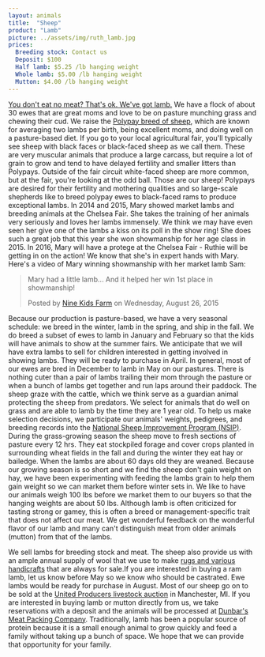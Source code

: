 ```yaml
---
layout: animals
title:  "Sheep"
product: "Lamb"
picture: ../assets/img/ruth_lamb.jpg
prices:
  Breeding stock: Contact us
  Deposit: $100
  Half lamb: $5.25 /lb hanging weight
  Whole lamb: $5.00 /lb hanging weight
  Mutton: $4.00 /lb hanging weight
---
```


[You don't eat no meat? That's ok. We've got lamb.](https://www.google.com/url?sa=t&rct=j&q=&esrc=s&source=web&cd=8&ved=0ahUKEwjp-NqWs4vKAhVBG2MKHbPHBLwQtwIIOzAH&url=https%3A%2F%2Fwww.youtube.com%2Fwatch%3Fv%3DiFemw_6a-Tg&usg=AFQjCNGLpdLwjUD2GzddYnl0NqHN7fNjQw&sig2=T5Pf0vh2ujlnSGri4-GGfw&cad=rja) We have a flock of about 30 ewes that are great moms and love to be on pasture munching grass and chewing their cud. We raise the [Polypay breed of sheep](https://www.polypay.org), which are known for averaging two lambs per birth, being excellent moms, and doing well on a pasture-based diet. If you go to your local agricultural fair, you'll typically see sheep with black faces or black-faced sheep as we call them. These are very muscular animals that produce a large carcass, but require a lot of grain to grow and tend to have delayed fertility and smaller litters than Polypays. Outside of the fair circuit white-faced sheep are more common, but at the fair, you're looking at the odd ball. Those are our sheep! Polypays are desired for their fertility and mothering qualities and so large-scale shepherds like to breed polypay ewes to black-faced rams to produce exceptional lambs. In 2014 and 2015, Mary showed market lambs and breeding animals at the Chelsea Fair. She takes the training of her animals very seriously and loves her lambs immensely. We think we may have even seen her give one of the lambs a kiss on its poll in the show ring! She does such a great job that this year she won showmanship for her age class in 2015. In 2016, Mary will have a protege at the Chelsea Fair - Ruthie will be getting in on the action! We know that she's in expert hands with Mary. Here's a video of Mary winning showmanship with her market lamb Sam:

<div id="fb-root"></div>
<script>
	(function(d, s, id) {  var js, fjs = d.getElementsByTagName(s)[0];  if (d.getElementById(id)) return;  js = d.createElement(s); js.id = id;  js.src = "//connect.facebook.net/en_US/sdk.js#xfbml=1&version=v2.3";  fjs.parentNode.insertBefore(js, fjs);}(document, 'script', 'facebook-jssdk'));
</script>
<div class="center-video">
	<div class="fb-video" data-allowfullscreen="1" data-width="500" data-href="https://www.facebook.com/NKidsFarm/videos/864572366944189/">
		<div class="fb-xfbml-parse-ignore">
			<blockquote cite="https://www.facebook.com/NKidsFarm/videos/864572366944189/"><a href="https://www.facebook.com/NKidsFarm/videos/864572366944189/"></a>
			<p>Mary had a little lamb... And it helped her win 1st place in showmanship!</p>
			Posted by <a href="https://www.facebook.com/NKidsFarm/">Nine Kids Farm</a> on Wednesday, August 26, 2015</blockquote>
		</div>
	</div>
</div>

Because our production is pasture-based, we have a very seasonal schedule: we breed in the winter, lamb in the spring, and ship in the fall. We do breed a subset of ewes to lamb in January and February so that the kids will have animals to show at the summer fairs. We anticipate that we will have extra lambs to sell for children interested in getting involved in showing lambs. They will be ready to purchase in April. In general, most of our ewes are bred in December to lamb in May on our pastures. There is nothing cuter than a pair of lambs trailing their mom through the pasture or when a bunch of lambs get together and run laps around their paddock. The sheep graze with the cattle, which we think serve as a guardian animal protecting the sheep from predators. We select for animals that do well on grass and are able to lamb by the time they are 1 year old. To help us make selection decisions, we participate our animals' weights, pedigrees, and breeding records into the [National Sheep Improvement Program (NSIP)](http://nsip.org/polypay-breeders/). During the grass-growing season the sheep move to fresh sections of pasture every 12 hrs. They eat stockpiled forage and cover crops planted in surrounding wheat fields in the fall and during the winter they eat hay or bailedge. When the lambs are about 60 days old they are weaned. Because our growing season is so short and we find the sheep don't gain weight on hay, we have been experimenting with feeding the lambs grain to help them gain weight so we can market them before winter sets in. We like to have our animals weigh 100 lbs before we market them to our buyers so that the hanging weights are about 50 lbs. Although lamb is often criticized for tasting strong or gamey, this is often a breed or management-specific trait that does not affect our meat. We get wonderful feedback on the wonderful flavor of our lamb and many can't distinguish meat from older animals (mutton) from that of the lambs.

We sell lambs for breeding stock and meat. The sheep also provide us with an ample annual supply of wool that we use to make [rugs and various handicrafts](../products/) that are always for sale.If you are interested in buying a ram lamb, let us know before May so we know who should be castrated. Ewe lambs would be ready for purchase in August. Most of our sheep go on to be sold at the [United Producers livestock auction](http://www.uproducers.com/map_post/manchester-mi-united-producers/) in Manchester, MI. If you are interested in buying lamb or mutton directly from us, we take reservations with a deposit and the animals will be processed at <a href="http://dunbarmeats.com">Dunbar's Meat Packing Company</a>. Traditionally, lamb has been a popular source of protein because it is a small enough animal to grow quickly and feed a family without taking up a bunch of space. We hope that we can provide that opportunity for your family.
